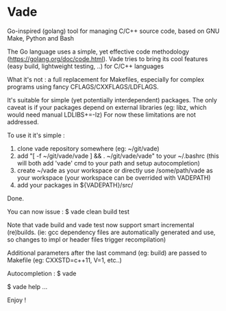 # Vade
Go-inspired (golang) tool for managing C/C++ source code, based on GNU Make, Python and Bash

The Go language uses a simple, yet effective code methodology (https://golang.org/doc/code.html).
Vade tries to bring its cool features (easy build, lightweight testing, ..) for C/C++ languages

What it's not : a full replacement for Makefiles, especially for complex programs using fancy
CFLAGS/CXXFLAGS/LDFLAGS.

It's suitable for simple (yet potentially  interdependent) packages.
The only caveat is if your packages depend on external libraries (eg: libz, which would need manual LDLIBS+=-lz)
For now these limitations are not addressed.

To use it it's simple :
1) clone vade repository somewhere (eg: ~/git/vade)
2) add "[ -f ~/git/vade/vade ] && . ~/git/vade/vade" to your ~/.bashrc (this will both add 'vade' cmd to your path and setup autocompletion)
3) create ~/vade as your workspace or directly use /some/path/vade as your workspace (your workspace can be overrided with VADEPATH)
4) add your packages in ${VADEPATH}/src/<pkgs>

Done.

You can now issue :
$ vade clean build test

Note that vade build and vade test now support smart incremental (re)builds.
(ie: gcc dependency files are automatically generated and use, so changes to impl or header files trigger recompilation)

Additional parameters after the last command (eg: build) are passed to Makefile (eg: CXXSTD=c++11, V=1, etc..)

Autocompletion :
$ vade <tab><tab>

$ vade help
...

Enjoy !
